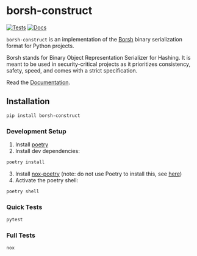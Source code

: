 # borsh-construct

[![Tests](https://github.com/near/borsh-construct-py/workflows/Tests/badge.svg)](https://github.com/near/borsh-construct-py/actions?workflow=Tests)
[![Docs](https://github.com/near/borsh-construct-py/workflows/Docs/badge.svg)](https://near.github.io/borsh-construct-py/)

`borsh-construct` is an implementation of the [Borsh](https://borsh.io/) binary serialization format for Python projects.

Borsh stands for Binary Object Representation Serializer for Hashing. It is meant to be used in security-critical projects as it prioritizes consistency, safety, speed, and comes with a strict specification.

Read the [Documentation](https://near.github.io/borsh-construct-py/).
## Installation

```sh
pip install borsh-construct

```


### Development Setup

1. Install [poetry](https://python-poetry.org/docs/#installation)
2. Install dev dependencies:
```sh
poetry install

```
3. Install [nox-poetry](https://github.com/cjolowicz/nox-poetry) (note: do not use Poetry to install this, see [here](https://medium.com/@cjolowicz/nox-is-a-part-of-your-global-developer-environment-like-poetry-pre-commit-pyenv-or-pipx-1cdeba9198bd))
4. Activate the poetry shell:
```sh
poetry shell

```

### Quick Tests
```sh
pytest

```

### Full Tests
```sh
nox

```
